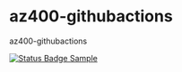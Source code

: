 # az400-githubactions
az400-githubactions


[![Status Badge Sample](./octocat.svg)](https://github.com/yutaka-art/az400-githubactions/actions/workflows/status-badge.yml)
